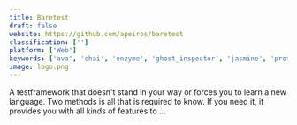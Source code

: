 ```yaml
---
title: Baretest
draft: false 
website: https://github.com/apeiros/baretest
classification: ['']
platform: ['Web']
keywords: ['ava', 'chai', 'enzyme', 'ghost_inspector', 'jasmine', 'protractor', 'qunit', 'vorlon.js']
image: logo.png
---
```

A testframework that doesn&#39;t stand in your way or forces you to learn a new language. Two methods is all that is required to know.
If you need it, it provides you with all kinds of features to ...